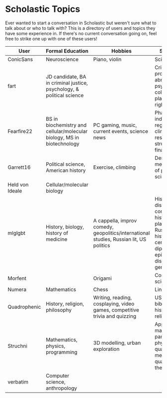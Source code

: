 # Scholastic Topics

Ever wanted to start a conversation in Scholastic but weren't sure what to talk about or who to talk with? This is a directory of users and topics they have some experience in. If there's no current conversation going on, feel free to strike one up with one of these users!

| User | Formal Education | Hobbies | Specialties |
|-|-|-|-|
| ConicSans | Neuroscience | Piano, violin | Science, music |
| fart | JD candidate, BA in criminal justice, psychology, & political science |  | Criminal procedure, abnormal psychology, college planning, civil rights |
| Fearfire22 | BS in biochemistry and cellular/molecular biology, MS in biotechnology | PC gaming, music, current events, science news | Pharmaceutical industry: regulatory, clinical, research, structure, financial |
| Garrett16 | Political science, American history | Exercise, climbing | Democracy, methodology of political science |
| Held von Ideale | Cellular/molecular biology |  |  |
| mlglgbt | History, biology, history of medicine | A cappella, improv comedy, geopolitics/international studies, Russian lit, US politics | History of disease concepts, history of plague, Russian history, 19th century diplomacy, epidemic disease, genomics |
| Morfent |  | Origami | Computer science |
| Numera | Mathematics | Chess | Linear algebra |
| Quadrophenic | History, religion, philosophy | Writing, reading, cosplaying, video games, competitive trivia and quizzing | US history, biblical studies, history of religion |
| Struchni | Mathematics, physics, programming | 3D modelling, urban exploration | Applied mathematics, particle physics, quantum mechanics, quantum field theory |
| verbatim | Computer science, anthropology |  |  |
